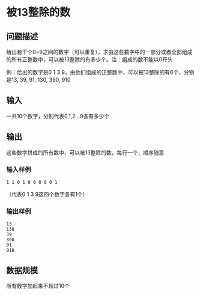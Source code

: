 # 被13整除的数
## 问题描述
给出若干个0~9之间的数字（可以重复），求由这些数字中的一部分或者全部组成的所有正整数中，可以被13整除的有多少个。注：组成的数不能以0开头

例：给出的数字是0 1 3 9，由他们组成的正整数中，可以被13整除的有6个，分别是13, 39, 91, 130, 390, 910

## 输入
一共10个数字，分别代表0,1,2...9各有多少个

## 输出
这些数字拼成的所有数中，可以被13整除的数，每行一个，顺序随意

### 输入样例
```
1 1 0 1 0 0 0 0 0 1
```
（代表0 1 3 9这四个数字各有1个）

### 输出样例
```
13
130
39
390
91
910
```
## 数据规模
所有数字加起来不超过10个